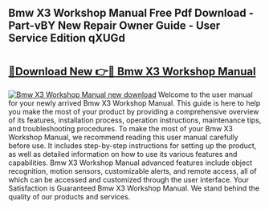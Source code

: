 ## Bmw X3 Workshop Manual Free Pdf Download - Part-vBY New Repair Owner Guide - User Service Edition qXUGd

# <h2><a href="http://cf2488.oget.top/?id=Bmw+X3+Workshop+Manual">🔗Download New 👉🔴 Bmw X3 Workshop Manual</a></h2>

[![Bmw X3 Workshop Manual new download](https://i.imgur.com/5g1atiW.png)](http://cf2488.oget.top/?id=Bmw+X3+Workshop+Manual)
Welcome to the user manual for your newly arrived Bmw X3 Workshop Manual. This guide is here to help you make the most of your product by providing a comprehensive overview of its features, installation process, operation instructions, maintenance tips, and troubleshooting procedures. To make the most of your Bmw X3 Workshop Manual, we recommend reading this user manual carefully before use. It includes step-by-step instructions for setting up the product, as well as detailed information on how to use its various features and capabilities. Bmw X3 Workshop Manual advanced features include object recognition, motion sensors, customizable alerts, and remote access, all of which can be accessed and customized through the user interface. Your Satisfaction is Guaranteed Bmw X3 Workshop Manual. We stand behind the quality of our products and services.
